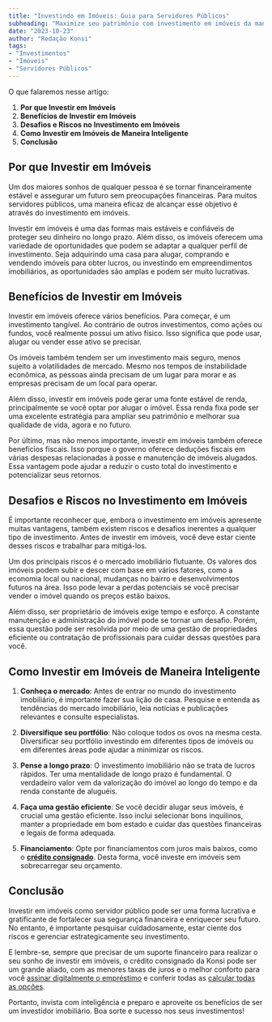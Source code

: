 ```yaml
---
title: "Investindo em Imóveis: Guia para Servidores Públicos"
subheading: "Maximize seu patrimônio com investimento em imóveis da maneira correta"
date: "2023-10-23"
author: "Redação Konsi"
tags:
- "Investimentos"
- "Imóveis"
- "Servidores Públicos"
---
```


O que falaremos nesse artigo:

1. **Por que Investir em Imóveis**
2. **Benefícios de Investir em Imóveis**
3. **Desafios e Riscos no Investimento em Imóveis**
4. **Como Investir em Imóveis de Maneira Inteligente**
5. **Conclusão**

## Por que Investir em Imóveis

Um dos maiores sonhos de qualquer pessoa é se tornar financeiramente estável e assegurar um futuro sem preocupações financeiras. Para muitos servidores públicos, uma maneira eficaz de alcançar esse objetivo é através do investimento em imóveis.

Investir em imóveis é uma das formas mais estáveis e confiáveis de proteger seu dinheiro no longo prazo. Além disso, os imóveis oferecem uma variedade de oportunidades que podem se adaptar a qualquer perfil de investimento. Seja adquirindo uma casa para alugar, comprando e vendendo imóveis para obter lucros, ou investindo em empreendimentos imobiliários, as oportunidades são amplas e podem ser muito lucrativas.

## Benefícios de Investir em Imóveis

Investir em imóveis oferece vários benefícios. Para começar, é um investimento tangível. Ao contrário de outros investimentos, como ações ou fundos, você realmente possui um ativo físico. Isso significa que pode usar, alugar ou vender esse ativo se precisar. 

Os imóveis também tendem ser um investimento mais seguro, menos sujeito a volatilidades de mercado. Mesmo nos tempos de instabilidade econômica, as pessoas ainda precisam de um lugar para morar e as empresas precisam de um local para operar.

Além disso, investir em imóveis pode gerar uma fonte estável de renda, principalmente se você optar por alugar o imóvel. Essa renda fixa pode ser uma excelente estratégia para ampliar seu patrimônio e melhorar sua qualidade de vida, agora e no futuro. 

Por último, mas não menos importante, investir em imóveis também oferece benefícios fiscais. Isso porque o governo oferece deduções fiscais em várias despesas relacionadas à posse e manutenção de imóveis alugados. Essa vantagem pode ajudar a reduzir o custo total do investimento e potencializar seus retornos.

## Desafios e Riscos no Investimento em Imóveis

É importante reconhecer que, embora o investimento em imóveis apresente muitas vantagens, também existem riscos e desafios inerentes a qualquer tipo de investimento. Antes de investir em imóveis, você deve estar ciente desses riscos e trabalhar para mitigá-los.

Um dos principais riscos é o mercado imobiliário flutuante. Os valores dos imóveis podem subir e descer com base em vários fatores, como a economia local ou nacional, mudanças no bairro e desenvolvimentos futuros na área. Isso pode levar a perdas potenciais se você precisar vender o imóvel quando os preços estão baixos.

Além disso, ser proprietário de imóveis exige tempo e esforço. A constante manutenção e administração do imóvel pode se tornar um desafio. Porém, essa questão pode ser resolvida por meio de uma gestão de propriedades eficiente ou contratação de profissionais para cuidar dessas questões para você.

## Como Investir em Imóveis de Maneira Inteligente

1. **Conheça o mercado**: Antes de entrar no mundo do investimento imobiliário, é importante fazer sua lição de casa. Pesquise e entenda as tendências do mercado imobiliário, leia notícias e publicações relevantes e consulte especialistas.

2. **Diversifique seu portfólio**: Não coloque todos os ovos na mesma cesta. Diversificar seu portfólio investindo em diferentes tipos de imóveis ou em diferentes áreas pode ajudar a minimizar os riscos.

3. **Pense a longo prazo**: O investimento imobiliário não se trata de lucros rápidos. Ter uma mentalidade de longo prazo é fundamental. O verdadeiro valor vem da valorização do imóvel ao longo do tempo e da renda constante de aluguéis.

4. **Faça uma gestão eficiente**: Se você decidir alugar seus imóveis, é crucial uma gestão eficiente. Isso inclui selecionar bons inquilinos, manter a propriedade em bom estado e cuidar das questões financeiras e legais de forma adequada.

5. **Financiamento**: Opte por financiamentos com juros mais baixos, como o **[crédito consignado](https://www.konsi.com.br/postagens/por-que-o-crdito-consignado-a-melhor-escolha-para-servidores-pblicos)**. Desta forma, você investe em imóveis sem sobrecarregar seu orçamento.

## Conclusão

Investir em imóveis como servidor público pode ser uma forma lucrativa e gratificante de fortalecer sua segurança financeira e enriquecer seu futuro. No entanto, é importante pesquisar cuidadosamente, estar ciente dos riscos e gerenciar estrategicamente seu investimento.

E lembre-se, sempre que precisar de um suporte financeiro para realizar o seu sonho de investir em imóveis, o crédito consignado da Konsi pode ser um grande aliado, com as menores taxas de juros e o melhor conforto para você [assinar digitalmente o empréstimo](https://www.konsi.com.br/postagens/assinatura-digital-para-emprestimo-consignado-como-fazer) e conferir todas as [calcular todas as opções](https://www.konsi.com.br/postagens/aprenda-a-comparar-emprstimos-consignados-saiba-como-escolher-a-melhor-opo).

Portanto, invista com inteligência e preparo e aproveite os benefícios de ser um investidor imobiliário. Boa sorte e sucesso nos seus investimentos!